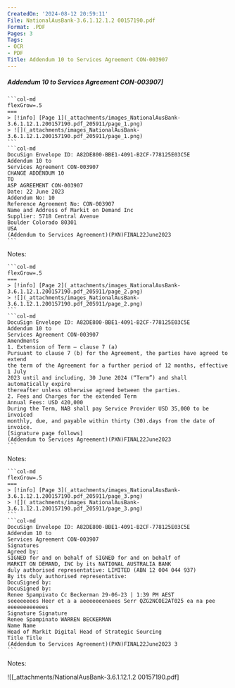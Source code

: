 ```yaml
---
CreatedOn: '2024-08-12 20:59:11'
File: NationalAusBank-3.6.1.12.1.2 00157190.pdf
Format: .PDF
Pages: 3
Tags:
- OCR
- PDF
Title: Addendum 10 to Services Agreement CON-003907
---
```


##### Addendum 10 to Services Agreement CON-003907]

  
````col
```col-md
flexGrow=.5
===
> [!info] [Page 1](_attachments/images_NationalAusBank-3.6.1.12.1.200157190.pdf_205911/page_1.png)
> ![](_attachments/images_NationalAusBank-3.6.1.12.1.200157190.pdf_205911/page_1.png)
```  
```col-md
DocuSign Envelope ID: A82DE800-BBE1-4091-B2CF-778125E03C5E  
Addendum 10 to
Services Agreement CON-003907  
CHANGE ADDENDUM 10
TO
ASP AGREEMENT CON-003907  
Date: 22 June 2023
Addendum No: 10  
Reference Agreement No: CON-003907  
Name and Address of Markit on Demand Inc  
Supplier: 5718 Central Avenue
Boulder Colorado 80301
USA  
(Addendum to Services Agreement)(PXN)FINAL22June2023  
```
````
Notes:    
````col
```col-md
flexGrow=.5
===
> [!info] [Page 2](_attachments/images_NationalAusBank-3.6.1.12.1.200157190.pdf_205911/page_2.png)
> ![](_attachments/images_NationalAusBank-3.6.1.12.1.200157190.pdf_205911/page_2.png)
```  
```col-md
DocuSign Envelope ID: A82DE800-BBE1-4091-B2CF-778125E03C5E  
Addendum 10 to
Services Agreement CON-003907  
Amendments  
1. Extension of Term — clause 7 (a)  
Pursuant to clause 7 (b) for the Agreement, the parties have agreed to extend
the term of the Agreement for a further period of 12 months, effective 1 July
2023 until and including, 30 June 2024 (“Term”) and shall automatically expire
thereafter unless otherwise agreed between the parties.  
2. Fees and Charges for the extended Term  
Annual Fees: USD 420,000  
During the Term, NAB shall pay Service Provider USD 35,000 to be invoiced
monthly, due, and payable within thirty (30).days from the date of invoice.  
[Signature page follows]  
(Addendum to Services Agreement)(PXN)FINAL22June2023  
```
````
Notes:    
````col
```col-md
flexGrow=.5
===
> [!info] [Page 3](_attachments/images_NationalAusBank-3.6.1.12.1.200157190.pdf_205911/page_3.png)
> ![](_attachments/images_NationalAusBank-3.6.1.12.1.200157190.pdf_205911/page_3.png)
```  
```col-md
DocuSign Envelope ID: A82DE800-BBE1-4091-B2CF-778125E03C5E  
Addendum 10 to
Services Agreement CON-003907  
Signatures  
Agreed by:  
SIGNED for and on behalf of SIGNED for and on behalf of
MARKIT ON DEMAND, INC by its NATIONAL AUSTRALIA BANK
duly authorised representative: LIMITED (ABN 12 004 044 937)  
By its duly authorised representative:  
DocuSigned by:  
DocuSigned by:
Renee Spampivato Cc Beckerman 29-06-23 | 1:39 PM AEST  
seeeeeeees Heer et a a aeeeeeeenaees Serr QZG2NCOE2AT025 ea na pee eeeeeeeeeeees  
Signature Signature  
Renee Spampinato WARREN BECKERMAN  
Name Name
Head of Markit Digital Head of Strategic Sourcing
Title Title  
(Addendum to Services Agreement)(PXN)FINAL22June2023 3  
```
````
Notes:  


![[_attachments/NationalAusBank-3.6.1.12.1.2 00157190.pdf]